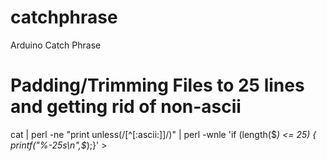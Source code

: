 # catchphrase
Arduino Catch Phrase

# Padding/Trimming Files to 25 lines and getting rid of non-ascii
cat <file> |  perl -ne "print unless(/[^[:ascii:]]/)" | perl -wnle 'if (length($_) <= 25) { printf("%-25s\n",$_);}' > <newfile>
